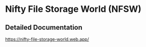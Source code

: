 # Nifty File Storage World (NFSW)

## Detailed Documentation
https://nifty-file-storage-world.web.app/
